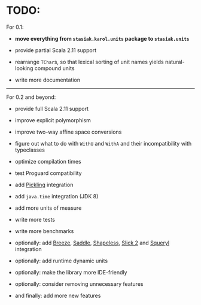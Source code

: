TODO:
=====

For 0.1:

* **move everything from `stasiak.karol.units` package to `stasiak.units`**

* provide partial Scala 2.11 support

* rearrange `TChar`s, so that lexical sorting of unit names yields natural-looking compound units

* write more documentation

---

For 0.2 and beyond:

* provide full Scala 2.11 support

* improve explicit polymorphism

* improve two-way affine space conversions

* figure out what to do with `WithU` and `WithA` and their incompatibility with typeclasses

* optimize compilation times

* test Proguard compatibility

* add [Pickling](https://github.com/scala/pickling) integration

* add `java.time` integration (JDK 8)

* add more units of measure

* write more tests

* write more benchmarks

* optionally: add [Breeze](https://github.com/dlwh/breeze), [Saddle](https://github.com/saddle/saddle), [Shapeless](https://github.com/milessabin/shapeless), [Slick 2](https://github.com/slick/slick) and [Squeryl](https://github.com/max-l/Squeryl) integration

* optionally: add runtime dynamic units

* optionally: make the library more IDE-friendly

* optionally: consider removing unnecessary features

* and finally: add more new features

